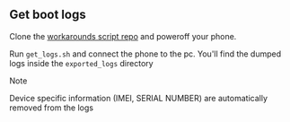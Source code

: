 ## Get boot logs

Clone the [workarounds script repo](https://github.com/moto-penangf/fuckyoumoto) and poweroff your phone.

Run `get_logs.sh` and connect the phone to the pc.
You'll find the dumped logs inside the `exported_logs` directory

> [!NOTE]
> Device specific information (IMEI, SERIAL NUMBER) are automatically removed from the logs